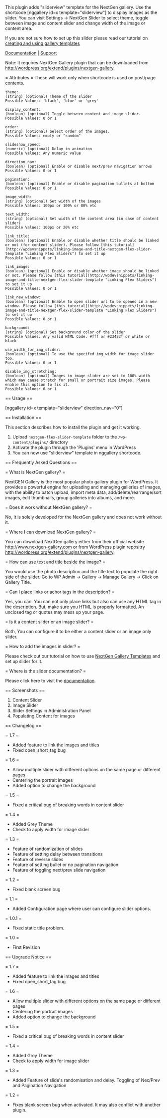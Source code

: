 This plugin adds "sliderview" template for the NextGen gallery. Use the shortcode [nggallery id=x template="sliderview"] to display images as the slider. You can visit Settings -> NextGen Slider to select theme, toggle between image and content slider and change width of the image or content area.

If you are not sure how to set up this slider please read our tutorial on [creating and using gallery templates](http://wpdevsnippets.com/create-nextgen-gallery-and-templates/ "Create and Use NextGen Gallery Templates")

[Documentation](http://wpdevsnippets.com/nextgen-flex-image-content-slider-template/ "NextGen Responsive Flex Slider Documentation") | [Support](http://wordpress.org/support/plugin/nextgen-flex-slider-template "NextGen Flex Slider Support")

Note: It requires NextGen Gallery plugin that can be downloaded from http://wordpress.org/extend/plugins/nextgen-gallery.

= Attributes =
These will work only when shortcode is used on post/page contents.

    theme: 
    (string) (optional) Theme of the slider
    Possible Values: 'black', 'blue' or 'grey'

    display_content: 
    (boolean) (optional) Toggle between content and image slider. 
    Possible Values: 0 or 1

    order: 
    (string) (optional) Select order of the images. 
    Possible Values: empty or "random"

    slideshow_speed: 
    (numeric) (optional) Delay in animation 
    Possible Values: Any numeric value

    direction_nav: 
    (boolean) (optional) Enable or disable next/prev navigation arrows
    Possible Values: 0 or 1

    pagination: 
    (boolean) (optional) Enable or disable pagination bullets at bottom
    Possible Values: 0 or 1

    image_width: 
    (string) (optional) Set width of the images
    Possible Values: 100px or 100% or 80% etc

    text_width: 
    (string) (optional) Set width of the content area (in case of content slider)
    Possible Values: 100px or 20% etc

    link_title: 
    (boolean) (optional) Enable or disable whether title should be linked or not (for content slider). Please follow [this tutorial](http://wpdevsnippets/linking-image-and-title-nextgen-flex-slider-template "Linking Flex Sliders") to set it up
    Possible Values: 0 or 1

    link_image: 
    (boolean) (optional) Enable or disable whether image should be linked or not. Please follow [this tutorial](http://wpdevsnippets/linking-image-and-title-nextgen-flex-slider-template "Linking Flex Sliders") to set it up
    Possible Values: 0 or 1

    link_new_window: 
    (boolean) (optional) Enable to open slider url to be opened in a new window. Please follow [this tutorial](http://wpdevsnippets/linking-image-and-title-nextgen-flex-slider-template "Linking Flex Sliders") to set it up
    Possible Values: 0 or 1

    background: 
    (string) (optional) Set background color of the slider 
    Possible Values: Any valid HTML Code. #fff or #23423f or white or black 

    use_width_for_img_slider: 
    (boolean) (optional) To use the specifed img_width for image slider too.
    Possible Values: 0 or 1

    disable_img_stretching: 
    (boolean) (optional) Images in image slider are set to 100% width which may cause stretch for small or portrait size images. Please enable this option to fix it.
    Possible Values: 0 or 1

== Usage ==

[nggallery id=x template="sliderview" direction_nav="0"]

== Installation ==

This section describes how to install the plugin and get it working.

1. Upload `nextgen-flex-slider-template` folder to the `/wp-content/plugins/` directory
2. Activate the plugin through the 'Plugins' menu in WordPress
3. You can now use "sliderview" template in nggallery shortcode.

== Frequently Asked Questions ==

= What is NextGen gallery? =

NextGEN Gallery is the most popular photo gallery plugin for WordPress. It provides a powerful engine for uploading and managing galleries of images, with the ability to batch upload, import meta data, add/delete/rearrange/sort images, edit thumbnails, group galleries into albums, and more.

= Does it work without NextGen gallery? =

No, It is solely developed for the NextGen gallery and does not work without it.

= Where I can download NextGen gallery? =

You can download NextGen gallery either from their official website http://www.nextgen-gallery.com or from WordPress plugin repositry http://wordpress.org/extend/plugins/nextgen-gallery.

= How can use text and title beside the image? =

You would use the photo description and the title text to populate the right side of the slider. Go to WP Admin -> Gallery -> Manage Gallery -> Click on Gallery Title.

= Can I place links or achor tags in the description? =

Yes, you can. You can not only place links but also can use any HTML tag in the description. But, make sure you HTML is properly formatted. An unclosed tag or quotes may mess up your page.

= Is it a content slider or an image slider? =

Both, You can configure it to be either a content slider or an image only slider.

= How to add the images in slider? =

Please check out our tutorial on how to use [NextGen Gallery Templates](http://wpdevsnippets.com/create-nextgen-gallery-and-templates/ "NextGen Gallery Templates") and set up slider for it.

= Where is the slider documentation? =

Please click here to visit the [documentation](http://wpdevsnippets.com/nextgen-flex-image-content-slider-template/ "NextGen Responsive Flex Slider Documentation").

== Screenshots ==

1. Content Slider
2. Image Slider
3. Slider Settings in Administration Panel
4. Populating Content for images

== Changelog ==

= 1.7 =
* Added feature to link the images and titles
* Fixed open_short_tag bug

= 1.6 =
* Allow multiple slider with different options on the same page or different pages
* Centering the portrait images
* Added option to change the background

= 1.5 =
* Fixed a critical bug of breaking words in content slider

= 1.4 =
* Added Grey Theme
* Check to apply width for image slider

= 1.3 =
* Feature of randomization of slides
* Feature of setting delay between transitions
* Feature of reverse slides
* Feature of setting bullet or no pagination navigation
* Feature of toggling next/prev slide navigation

= 1.2 =
* Fixed blank screen bug

= 1.1 =
* Added Configuration page where user can configure slider options.

= 1.0.1 =
* Fixed static title problem.

= 1.0 =
* First Revision

== Upgrade Notice ==

= 1.7 =
* Added feature to link the images and titles
* Fixed open_short_tag bug

= 1.6 =
* Allow multiple slider with different options on the same page or different pages
* Centering the portrait images
* Added option to change the background

= 1.5 =
* Fixed a critical bug of breaking words in content slider

= 1.4 =
* Added Grey Theme
* Check to apply width for image slider

= 1.3 =
* Added Feature of slide's randomisation and delay. Toggling of Nex/Prev and Pagination Navigation

= 1.2 =
* Fixes blank screen bug when activated. It may also conflict with another plugin.